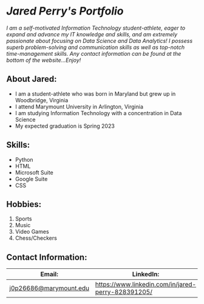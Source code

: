# _**Jared Perry's Portfolio**_
*I am a self-motivated Information Technology student-athlete, eager to
expand and advance my IT knowledge and skills, and am extremely passionate about focusing on Data Science and Data Analytics! I possess superb problem-solving and communication skills as well as top-notch time-management skills. Any contact information can be found at the bottom of the website...Enjoy!*

## About Jared:
* I am a student-athlete who was born in Maryland but grew up in Woodbridge, Virginia 
* I attend Marymount University in Arlington, Virginia
* I am studying Information Technology with a concentration in Data Science 
* My expected graduation is Spring 2023

## Skills:
- Python
- HTML
- Microsoft Suite
- Google Suite
- CSS

## Hobbies:
1. Sports
1. Music
1. Video Games
1. Chess/Checkers


## Contact Information:

Email: | LinkedIn:
------------ | -------------
j0p26686@marymount.edu | https://www.linkedin.com/in/jared-perry-828391205/
